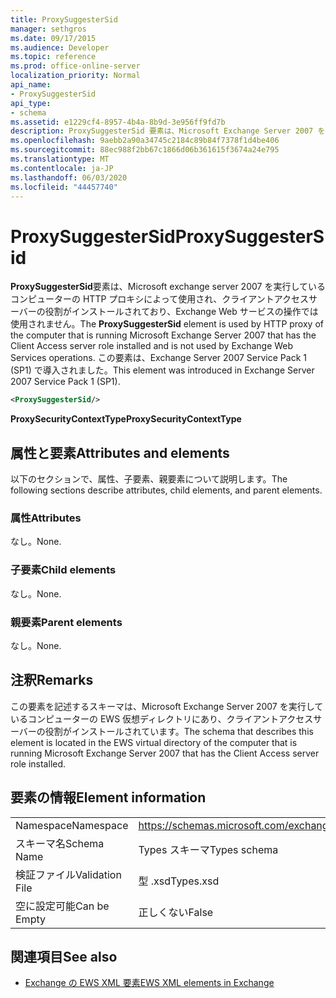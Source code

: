 ```yaml
---
title: ProxySuggesterSid
manager: sethgros
ms.date: 09/17/2015
ms.audience: Developer
ms.topic: reference
ms.prod: office-online-server
localization_priority: Normal
api_name:
- ProxySuggesterSid
api_type:
- schema
ms.assetid: e1229cf4-8957-4b4a-8b9d-3e956ff9fd7b
description: ProxySuggesterSid 要素は、Microsoft Exchange Server 2007 を実行しているコンピューターの HTTP プロキシによって使用され、クライアントアクセスサーバーの役割がインストールされており、Exchange Web サービスの操作では使用されません。 この要素は、Exchange Server 2007 Service Pack 1 (SP1) で導入されました。
ms.openlocfilehash: 9aebb2a90a34745c2184c89b84f7378f1d4be406
ms.sourcegitcommit: 88ec988f2bb67c1866d06b361615f3674a24e795
ms.translationtype: MT
ms.contentlocale: ja-JP
ms.lasthandoff: 06/03/2020
ms.locfileid: "44457740"
---
```

# <a name="proxysuggestersid"></a><span data-ttu-id="b7e03-104">ProxySuggesterSid</span><span class="sxs-lookup"><span data-stu-id="b7e03-104">ProxySuggesterSid</span></span>

<span data-ttu-id="b7e03-105">**ProxySuggesterSid**要素は、Microsoft exchange server 2007 を実行しているコンピューターの HTTP プロキシによって使用され、クライアントアクセスサーバーの役割がインストールされており、Exchange Web サービスの操作では使用されません。</span><span class="sxs-lookup"><span data-stu-id="b7e03-105">The **ProxySuggesterSid** element is used by HTTP proxy of the computer that is running Microsoft Exchange Server 2007 that has the Client Access server role installed and is not used by Exchange Web Services operations.</span></span> <span data-ttu-id="b7e03-106">この要素は、Exchange Server 2007 Service Pack 1 (SP1) で導入されました。</span><span class="sxs-lookup"><span data-stu-id="b7e03-106">This element was introduced in Exchange Server 2007 Service Pack 1 (SP1).</span></span> 
  
```xml
<ProxySuggesterSid/>
```

 <span data-ttu-id="b7e03-107">**ProxySecurityContextType**</span><span class="sxs-lookup"><span data-stu-id="b7e03-107">**ProxySecurityContextType**</span></span>
## <a name="attributes-and-elements"></a><span data-ttu-id="b7e03-108">属性と要素</span><span class="sxs-lookup"><span data-stu-id="b7e03-108">Attributes and elements</span></span>

<span data-ttu-id="b7e03-109">以下のセクションで、属性、子要素、親要素について説明します。</span><span class="sxs-lookup"><span data-stu-id="b7e03-109">The following sections describe attributes, child elements, and parent elements.</span></span>
  
### <a name="attributes"></a><span data-ttu-id="b7e03-110">属性</span><span class="sxs-lookup"><span data-stu-id="b7e03-110">Attributes</span></span>

<span data-ttu-id="b7e03-111">なし。</span><span class="sxs-lookup"><span data-stu-id="b7e03-111">None.</span></span>
  
### <a name="child-elements"></a><span data-ttu-id="b7e03-112">子要素</span><span class="sxs-lookup"><span data-stu-id="b7e03-112">Child elements</span></span>

<span data-ttu-id="b7e03-113">なし。</span><span class="sxs-lookup"><span data-stu-id="b7e03-113">None.</span></span>
  
### <a name="parent-elements"></a><span data-ttu-id="b7e03-114">親要素</span><span class="sxs-lookup"><span data-stu-id="b7e03-114">Parent elements</span></span>

<span data-ttu-id="b7e03-115">なし。</span><span class="sxs-lookup"><span data-stu-id="b7e03-115">None.</span></span>
  
## <a name="remarks"></a><span data-ttu-id="b7e03-116">注釈</span><span class="sxs-lookup"><span data-stu-id="b7e03-116">Remarks</span></span>

<span data-ttu-id="b7e03-117">この要素を記述するスキーマは、Microsoft Exchange Server 2007 を実行しているコンピューターの EWS 仮想ディレクトリにあり、クライアントアクセスサーバーの役割がインストールされています。</span><span class="sxs-lookup"><span data-stu-id="b7e03-117">The schema that describes this element is located in the EWS virtual directory of the computer that is running Microsoft Exchange Server 2007 that has the Client Access server role installed.</span></span>
  
## <a name="element-information"></a><span data-ttu-id="b7e03-118">要素の情報</span><span class="sxs-lookup"><span data-stu-id="b7e03-118">Element information</span></span>

|||
|:-----|:-----|
|<span data-ttu-id="b7e03-119">Namespace</span><span class="sxs-lookup"><span data-stu-id="b7e03-119">Namespace</span></span>  <br/> |https://schemas.microsoft.com/exchange/services/2006/types  <br/> |
|<span data-ttu-id="b7e03-120">スキーマ名</span><span class="sxs-lookup"><span data-stu-id="b7e03-120">Schema Name</span></span>  <br/> |<span data-ttu-id="b7e03-121">Types スキーマ</span><span class="sxs-lookup"><span data-stu-id="b7e03-121">Types schema</span></span>  <br/> |
|<span data-ttu-id="b7e03-122">検証ファイル</span><span class="sxs-lookup"><span data-stu-id="b7e03-122">Validation File</span></span>  <br/> |<span data-ttu-id="b7e03-123">型 .xsd</span><span class="sxs-lookup"><span data-stu-id="b7e03-123">Types.xsd</span></span>  <br/> |
|<span data-ttu-id="b7e03-124">空に設定可能</span><span class="sxs-lookup"><span data-stu-id="b7e03-124">Can be Empty</span></span>  <br/> |<span data-ttu-id="b7e03-125">正しくない</span><span class="sxs-lookup"><span data-stu-id="b7e03-125">False</span></span>  <br/> |
   
## <a name="see-also"></a><span data-ttu-id="b7e03-126">関連項目</span><span class="sxs-lookup"><span data-stu-id="b7e03-126">See also</span></span>



- [<span data-ttu-id="b7e03-127">Exchange の EWS XML 要素</span><span class="sxs-lookup"><span data-stu-id="b7e03-127">EWS XML elements in Exchange</span></span>](ews-xml-elements-in-exchange.md)

